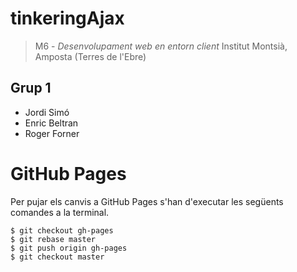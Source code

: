 # tinkeringAjax

> M6 - *Desenvolupament web en entorn client* Institut Montsià, Amposta (Terres de l'Ebre)

## Grup 1

* Jordi Simó
* Enric Beltran
* Roger Forner

# GitHub Pages

Per pujar els canvis a GitHub Pages s'han d'executar les següents comandes a la terminal.

```
$ git checkout gh-pages
$ git rebase master
$ git push origin gh-pages
$ git checkout master
```
